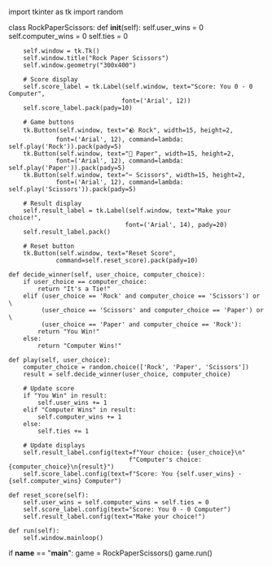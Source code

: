 import tkinter as tk
import random

class RockPaperScissors:
    def __init__(self):
        self.user_wins = 0
        self.computer_wins = 0
        self.ties = 0
        
        self.window = tk.Tk()
        self.window.title("Rock Paper Scissors")
        self.window.geometry("300x400")
        
        # Score display
        self.score_label = tk.Label(self.window, text="Score: You 0 - 0 Computer", 
                                   font=('Arial', 12))
        self.score_label.pack(pady=10)
        
        # Game buttons
        tk.Button(self.window, text="🪨 Rock", width=15, height=2, 
                 font=('Arial', 12), command=lambda: self.play('Rock')).pack(pady=5)
        tk.Button(self.window, text="📄 Paper", width=15, height=2, 
                 font=('Arial', 12), command=lambda: self.play('Paper')).pack(pady=5)
        tk.Button(self.window, text="✂️ Scissors", width=15, height=2, 
                 font=('Arial', 12), command=lambda: self.play('Scissors')).pack(pady=5)
        
        # Result display
        self.result_label = tk.Label(self.window, text="Make your choice!", 
                                    font=('Arial', 14), pady=20)
        self.result_label.pack()
        
        # Reset button
        tk.Button(self.window, text="Reset Score", 
                 command=self.reset_score).pack(pady=10)
    
    def decide_winner(self, user_choice, computer_choice):
        if user_choice == computer_choice:
            return "It's a Tie!"
        elif (user_choice == 'Rock' and computer_choice == 'Scissors') or \
             (user_choice == 'Scissors' and computer_choice == 'Paper') or \
             (user_choice == 'Paper' and computer_choice == 'Rock'):
            return "You Win!"
        else:
            return "Computer Wins!"
    
    def play(self, user_choice):
        computer_choice = random.choice(['Rock', 'Paper', 'Scissors'])
        result = self.decide_winner(user_choice, computer_choice)
        
        # Update score
        if "You Win" in result:
            self.user_wins += 1
        elif "Computer Wins" in result:
            self.computer_wins += 1
        else:
            self.ties += 1
        
        # Update displays
        self.result_label.config(text=f"Your choice: {user_choice}\n"
                                     f"Computer's choice: {computer_choice}\n{result}")
        self.score_label.config(text=f"Score: You {self.user_wins} - {self.computer_wins} Computer")
    
    def reset_score(self):
        self.user_wins = self.computer_wins = self.ties = 0
        self.score_label.config(text="Score: You 0 - 0 Computer")
        self.result_label.config(text="Make your choice!")
    
    def run(self):
        self.window.mainloop()

if __name__ == "__main__":
    game = RockPaperScissors()
    game.run()
 

 
